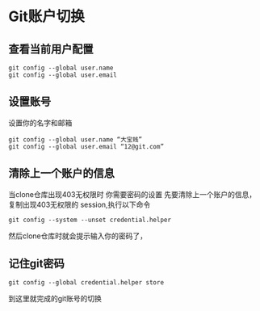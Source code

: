 # Git账户切换
## 查看当前用户配置
```shell
git config --global user.name 
git config --global user.email 
```
## 设置账号
设置你的名字和邮箱
```shell
git config --global user.name “大宝贱”
git config --global user.email “12@git.com”
```

## 清除上一个账户的信息
当clone仓库出现403无权限时
你需要密码的设置
先要清除上一个账户的信息，复制出现403无权限的   session,执行以下命令
```shell
git config --system --unset credential.helper
```
然后clone仓库时就会提示输入你的密码了，

## 记住git密码
```shell
git config --global credential.helper store
```

到这里就完成的git账号的切换
